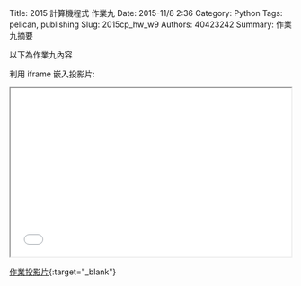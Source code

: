 Title: 2015 計算機程式 作業九
Date: 2015-11/8 2:36
Category: Python
Tags: pelican, publishing
Slug: 2015cp_hw_w9
Authors: 40423242
Summary: 作業九摘要

以下為作業九內容

利用 iframe 嵌入投影片:

<iframe src="40423242_cp_w9_p.html" width="500" height="300"></iframe>

[作業投影片](40423242_cp_w9_p.html){:target="_blank"}

